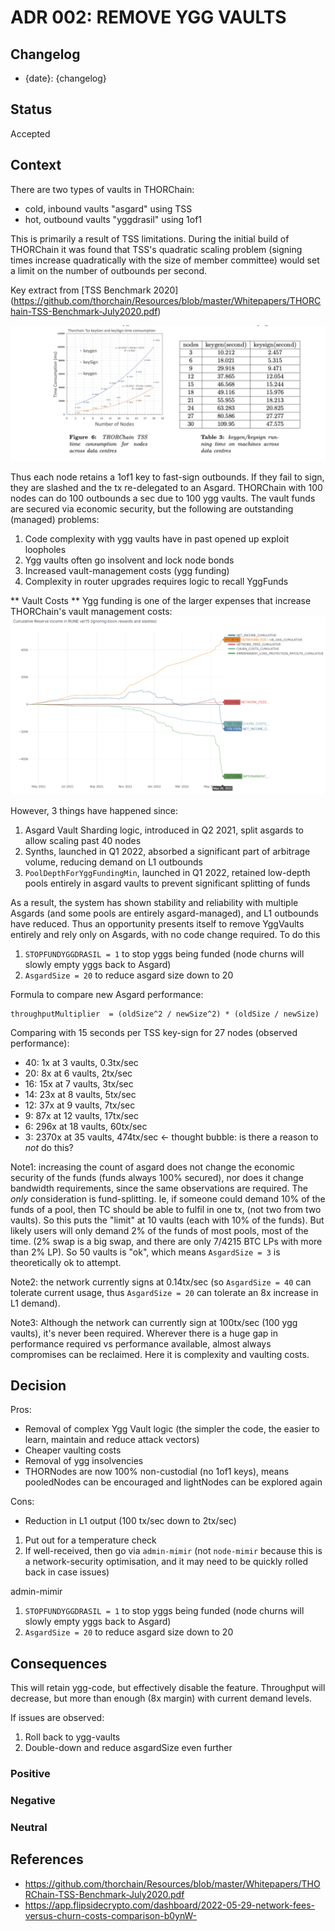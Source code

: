 # ADR 002: REMOVE YGG VAULTS

## Changelog

- {date}: {changelog}

## Status

Accepted

## Context

There are two types of vaults in THORChain:

- cold, inbound vaults "asgard" using TSS
- hot, outbound vaults "yggdrasil" using 1of1

This is primarily a result of TSS limitations. During the initial build of THORChain it was found that TSS's quadratic scaling problem (signing times increase quadratically with the size of member committee) would set a limit on the number of outbounds per second.

Key extract from [TSS Benchmark 2020] (https://github.com/thorchain/Resources/blob/master/Whitepapers/THORChain-TSS-Benchmark-July2020.pdf)

![image.png](./image.png)

Thus each node retains a 1of1 key to fast-sign outbounds. If they fail to sign, they are slashed and the tx re-delegated to an Asgard. THORChain with 100 nodes can do 100 outbounds a sec due to 100 ygg vaults. The vault funds are secured via economic security, but the following are outstanding (managed) problems:

1. Code complexity with ygg vaults have in past opened up exploit loopholes
2. Ygg vaults often go insolvent and lock node bonds
3. Increased vault-management costs (ygg funding)
4. Complexity in router upgrades requires logic to recall YggFunds

** Vault Costs **
Ygg funding is one of the larger expenses that increase THORChain's vault management costs:
![image-1.png](./image-1.png)

However, 3 things have happened since:

1. Asgard Vault Sharding logic, introduced in Q2 2021, split asgards to allow scaling past 40 nodes
2. Synths, launched in Q1 2022, absorbed a significant part of arbitrage volume, reducing demand on L1 outbounds
3. `PoolDepthForYggFundingMin`, launched in Q1 2022, retained low-depth pools entirely in asgard vaults to prevent significant splitting of funds

As a result, the system has shown stability and reliability with multiple Asgards (and some pools are entirely asgard-managed), and L1 outbounds have reduced.
Thus an opportunity presents itself to remove YggVaults entirely and rely only on Asgards, with no code change required. To do this

1. `STOPFUNDYGGDRASIL = 1` to stop yggs being funded (node churns will slowly empty yggs back to Asgard)
2. `AsgardSize = 20` to reduce asgard size down to 20

Formula to compare new Asgard performance:

```text
throughputMultiplier  = (oldSize^2 / newSize^2) * (oldSize / newSize)
```

Comparing with 15 seconds per TSS key-sign for 27 nodes (observed performance):

- 40: 1x at 3 vaults, 0.3tx/sec
- 20: 8x at 6 vaults, 2tx/sec
- 16: 15x at 7 vaults, 3tx/sec
- 14: 23x at 8 vaults, 5tx/sec
- 12: 37x at 9 vaults, 7tx/sec
- 9: 87x at 12 vaults, 17tx/sec
- 6: 296x at 18 vaults, 60tx/sec
- 3: 2370x at 35 vaults, 474tx/sec <- thought bubble: is there a reason to _not_ do this?

Note1: increasing the count of asgard does not change the economic security of the funds (funds always 100% secured), nor does it change bandwidth requirements, since the same observations are required. The _only_ consideration is fund-splitting. Ie, if someone could demand 10% of the funds of a pool, then TC should be able to fulfil in one tx, (not two from two vaults). So this puts the "limit" at 10 vaults (each with 10% of the funds). But likely users will only demand 2% of the funds of most pools, most of the time. (2% swap is a big swap, and there are only 7/4215 BTC LPs with more than 2% LP). So 50 vaults is "ok", which means `AsgardSize = 3` is theoretically ok to attempt.

Note2: the network currently signs at 0.14tx/sec (so `AsgardSize = 40` can tolerate current usage, thus `AsgardSize = 20` can tolerate an 8x increase in L1 demand).

Note3: Although the network can currently sign at 100tx/sec (100 ygg vaults), it's never been required. Wherever there is a huge gap in performance required vs performance available, almost always compromises can be reclaimed. Here it is complexity and vaulting costs.

## Decision

Pros:

- Removal of complex Ygg Vault logic (the simpler the code, the easier to learn, maintain and reduce attack vectors)
- Cheaper vaulting costs
- Removal of ygg insolvencies
- THORNodes are now 100% non-custodial (no 1of1 keys), means pooledNodes can be encouraged and lightNodes can be explored again

Cons:

- Reduction in L1 output (100 tx/sec down to 2tx/sec)

1. Put out for a temperature check
2. If well-received, then go via `admin-mimir` (not `node-mimir` because this is a network-security optimisation, and it may need to be quickly rolled back in case issues)

admin-mimir

1. `STOPFUNDYGGDRASIL = 1` to stop yggs being funded (node churns will slowly empty yggs back to Asgard)
2. `AsgardSize = 20` to reduce asgard size down to 20

## Consequences

This will retain ygg-code, but effectively disable the feature. Throughput will decrease, but more than enough (8x margin) with current demand levels.

If issues are observed:

1. Roll back to ygg-vaults
2. Double-down and reduce asgardSize even further

### Positive

### Negative

### Neutral

## References

- https://github.com/thorchain/Resources/blob/master/Whitepapers/THORChain-TSS-Benchmark-July2020.pdf
- https://app.flipsidecrypto.com/dashboard/2022-05-29-network-fees-versus-churn-costs-comparison-b0ynW-
